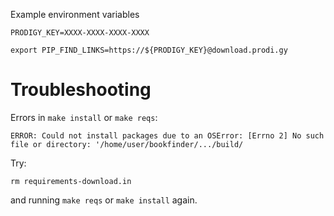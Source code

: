 Example environment variables


```
PRODIGY_KEY=XXXX-XXXX-XXXX-XXXX

export PIP_FIND_LINKS=https://${PRODIGY_KEY}@download.prodi.gy
```

# Troubleshooting

Errors in `make install` or `make reqs`:

```
ERROR: Could not install packages due to an OSError: [Errno 2] No such file or directory: '/home/user/bookfinder/.../build/
```

Try:

```
rm requirements-download.in
```

and running `make reqs` or `make install` again.
